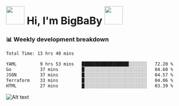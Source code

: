 <!-- Title -->
<h1>
    <img src="https://media.tenor.com/TlyRveJkgo4AAAAi/cloud-cloud-strife.gif" width="50"/>
    Hi, I'm BigBaBy
    <img src="https://media.tenor.com/TlyRveJkgo4AAAAi/cloud-cloud-strife.gif" width="50"/>
</h1>

<h3> 📊 Weekly development breakdown </h3>
<!-- waka-readme-stats -->

<!--START_SECTION:waka-->

```txt
Total Time: 13 hrs 40 mins

YAML         9 hrs 53 mins   ██████████████████░░░░░░░   72.20 %
Go           37 mins         █░░░░░░░░░░░░░░░░░░░░░░░░   04.60 %
JSON         37 mins         █░░░░░░░░░░░░░░░░░░░░░░░░   04.57 %
Terraform    33 mins         █░░░░░░░░░░░░░░░░░░░░░░░░   04.06 %
HTML         27 mins         █░░░░░░░░░░░░░░░░░░░░░░░░   03.39 %
```

<!--END_SECTION:waka-->

![Alt text](https://spotify-recently-played-readme.vercel.app/api?user=21b7yx6vkj66csord5swswvza&count=10&width=1000)
